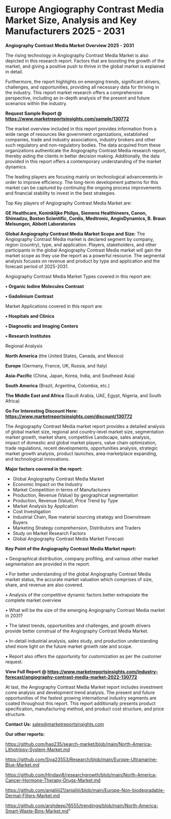 # Europe Angiography Contrast Media Market Size, Analysis and Key Manufacturers 2025 - 2031

<Strong> Angiography Contrast Media Market Overview 2025 - 2031</strong>

The rising technology in Angiography Contrast Media Market is also depicted in this research report. Factors that are boosting the growth of the market, and giving a positive push to thrive in the global market is explained in detail.

Furthermore, the report highlights on emerging trends, significant drivers, challenges, and opportunities, providing all necessary data for thriving in the industry. This report market research offers a comprehensive perspective, including an in-depth analysis of the present and future scenarios within the industry.

<strong>Request Sample Report @ <a href=https://www.marketreportsinsights.com/sample/130772>https://www.marketreportsinsights.com/sample/130772</a></strong>

The market overview included in this report provides information from a wide range of resources like government organizations, established companies, trade and industry associations, industry brokers and other such regulatory and non-regulatory bodies. The data acquired from these organizations authenticate the Angiography Contrast Media research report, thereby aiding the clients in better decision making. Additionally, the data provided in this report offers a contemporary understanding of the market dynamics.

The leading players are focusing mainly on technological advancements in order to improve efficiency. The long-term development patterns for this market can be captured by continuing the ongoing process improvements and financial stability to invest in the best strategies.

Top Key players of Angiography Contrast Media Market are:

<strong>GE Healthcare, Koninklijke Philips, Siemens Healthineers, Canon, Shimadzu, Boston Scientific, Cordis, Medtronic, AngioDynamics, B. Braun Melsungen, Abbott Laboratories</strong>

<strong><b>Global Angiography Contrast Media Market Scope and Size:</b></strong>
The Angiography Contrast Media market is declared segment by company, region (country), type, and application. Players, stakeholders, and other participants in the global Angiography Contrast Media market will gain the market scope as they use the report as a powerful resource. The segmental analysis focuses on revenue and product by type and application and the forecast period of 2025-2031.

Angiography Contrast Media Market Types covered in this report are:

<strong>• Organic Iodine Molecules Contrast

• Gadolinium Contrast</strong>

Market Applications covered in this report are:

<strong>• Hospitals and Clinics

• Diagnostic and Imaging Centers

• Research Institutes</strong> 

Regional Analysis

<strong>North America</strong> (the United States, Canada, and Mexico)

<strong>Europe</strong> (Germany, France, UK, Russia, and Italy)

<strong>Asia-Pacific</strong> (China, Japan, Korea, India, and Southeast Asia)

<strong>South America</strong> (Brazil, Argentina, Colombia, etc.)

<strong>The Middle East and Africa</strong> (Saudi Arabia, UAE, Egypt, Nigeria, and South Africa)

<strong>Go For Interesting Discount Here: <a href=https://www.marketreportsinsights.com/discount/130772>https://www.marketreportsinsights.com/discount/130772</a></strong>

The Angiography Contrast Media market report provides a detailed analysis of global market size, regional and country-level market size, segmentation market growth, market share, competitive Landscape, sales analysis, impact of domestic and global market players, value chain optimization, trade regulations, recent developments, opportunities analysis, strategic market growth analysis, product launches, area marketplace expanding, and technological innovations.

<strong><b>Major factors covered in the report:</b></strong>
<ul>
  <li>Global Angiography Contrast Media Market </li>
  <li>Economic Impact on the Industry</li>
  <li>Market Competition in terms of Manufacturers</li>
  <li>Production, Revenue (Value) by geographical segmentation</li>
  <li>Production, Revenue (Value), Price Trend by Type</li>
  <li>Market Analysis by Application</li>
  <li>Cost Investigation</li>
  <li>Industrial Chain, Raw material sourcing strategy and Downstream Buyers</li>
  <li>Marketing Strategy comprehension, Distributors and Traders</li>
  <li>Study on Market Research Factors</li>
  <li>Global Angiography Contrast Media Market Forecast</li>
</ul>

<strong><b>Key Point of the Angiography Contrast Media Market report:</b></strong>

• Geographical distribution, company profiling, and various other market segmentation are provided in the report.

• For better understanding of the global Angiography Contrast Media market status, the accurate market valuation which comprises of size, share, and revenue are also covered.

• Analysis of the competitive dynamic factors better extrapolate the complete market overview

• What will be the size of the emerging Angiography Contrast Media market in 2031?

• The latest trends, opportunities and challenges, and growth drivers provide better construal of the Angiography Contrast Media Market.

• In-detail industrial analysis, sales study, and production understanding shed more light on the future market growth rate and scope.

• Report also offers the opportunity for customization as per the customer request.

<strong><b>View Full Report @ <a href=https://www.marketreportsinsights.com/industry-forecast/angiography-contrast-media-market-2022-130772>https://www.marketreportsinsights.com/industry-forecast/angiography-contrast-media-market-2022-130772</a></b></strong>


At last, the Angiography Contrast Media Market report includes investment come analysis and development trend analysis. The present and future opportunities of the fastest growing international industry segments are coated throughout this report. This report additionally presents product specification, manufacturing method, and product cost structure, and price structure.

<strong>Contact Us:</strong>
sales@marketreportsinsights.com

<strong>Our other reports:</strong>

<a href=https://github.com/haq235/search-market/blob/main/North-America-Lithotripsy-System-Market.md>https://github.com/haq235/search-market/blob/main/North-America-Lithotripsy-System-Market.md</a>

<a href=https://github.com/Siya23553/Research/blob/main/Europe-Ultramarine-Blue-Market.md>https://github.com/Siya23553/Research/blob/main/Europe-Ultramarine-Blue-Market.md</a>

<a href=https://github.com/Hindavi8/researchgrowth/blob/main/North-America-Cancer-Hormone-Therapy-Drugs-Market.md>https://github.com/Hindavi8/researchgrowth/blob/main/North-America-Cancer-Hormone-Therapy-Drugs-Market.md</a>

<a href=https://github.com/anjaliiii21/anjaliiii/blob/main/Europe-Non-biodegradable-Dermal-Fillers-Market.md>https://github.com/anjaliiii21/anjaliiii/blob/main/Europe-Non-biodegradable-Dermal-Fillers-Market.md</a>

<a href=https://github.com/arshdeep76555/trendingg/blob/main/North-America-Smart-Waste-Bins-Market.md>https://github.com/arshdeep76555/trendingg/blob/main/North-America-Smart-Waste-Bins-Market.md</a>"
